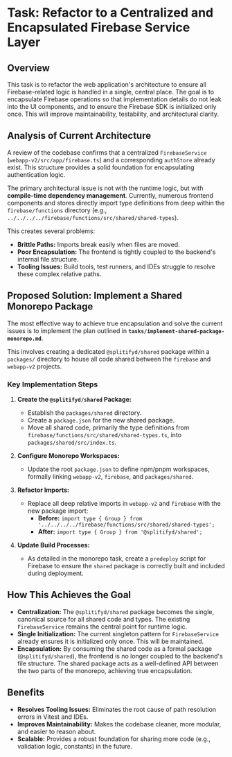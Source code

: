 # Task: Refactor to a Centralized and Encapsulated Firebase Service Layer

## Overview

This task is to refactor the web application's architecture to ensure all Firebase-related logic is handled in a single, central place. The goal is to encapsulate Firebase operations so that implementation details do not leak into the UI components, and to ensure the Firebase SDK is initialized only once. This will improve maintainability, testability, and architectural clarity.

## Analysis of Current Architecture

A review of the codebase confirms that a centralized `FirebaseService` (`webapp-v2/src/app/firebase.ts`) and a corresponding `authStore` already exist. This structure provides a solid foundation for encapsulating authentication logic.

The primary architectural issue is not with the runtime logic, but with **compile-time dependency management**. Currently, numerous frontend components and stores directly import type definitions from deep within the `firebase/functions` directory (e.g., `../../../../firebase/functions/src/shared/shared-types`).

This creates several problems:
-   **Brittle Paths:** Imports break easily when files are moved.
-   **Poor Encapsulation:** The frontend is tightly coupled to the backend's internal file structure.
-   **Tooling Issues:** Build tools, test runners, and IDEs struggle to resolve these complex relative paths.

## Proposed Solution: Implement a Shared Monorepo Package

The most effective way to achieve true encapsulation and solve the current issues is to implement the plan outlined in **`tasks/implement-shared-package-monorepo.md`**.

This involves creating a dedicated `@splitifyd/shared` package within a `packages/` directory to house all code shared between the `firebase` and `webapp-v2` projects.

### Key Implementation Steps

1.  **Create the `@splitifyd/shared` Package:**
    -   Establish the `packages/shared` directory.
    -   Create a `package.json` for the new shared package.
    -   Move all shared code, primarily the type definitions from `firebase/functions/src/shared/shared-types.ts`, into `packages/shared/src/index.ts`.

2.  **Configure Monorepo Workspaces:**
    -   Update the root `package.json` to define npm/pnpm workspaces, formally linking `webapp-v2`, `firebase`, and `packages/shared`.

3.  **Refactor Imports:**
    -   Replace all deep relative imports in `webapp-v2` and `firebase` with the new package import:
        -   **Before:** `import type { Group } from '../../../../firebase/functions/src/shared/shared-types';`
        -   **After:** `import type { Group } from '@splitifyd/shared';`

4.  **Update Build Processes:**
    -   As detailed in the monorepo task, create a `predeploy` script for Firebase to ensure the `shared` package is correctly built and included during deployment.

## How This Achieves the Goal

-   **Centralization:** The `@splitifyd/shared` package becomes the single, canonical source for all shared code and types. The existing `FirebaseService` remains the central point for runtime logic.
-   **Single Initialization:** The current singleton pattern for `FirebaseService` already ensures it is initialized only once. This will be maintained.
-   **Encapsulation:** By consuming the shared code as a formal package (`@splitifyd/shared`), the frontend is no longer coupled to the backend's file structure. The shared package acts as a well-defined API between the two parts of the monorepo, achieving true encapsulation.

## Benefits

-   **Resolves Tooling Issues:** Eliminates the root cause of path resolution errors in Vitest and IDEs.
-   **Improves Maintainability:** Makes the codebase cleaner, more modular, and easier to reason about.
-   **Scalable:** Provides a robust foundation for sharing more code (e.g., validation logic, constants) in the future.
